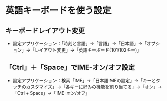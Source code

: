 # 英語キーボードを使う設定

## キーボードレイアウト変更

- 設定アプリケーション：「時刻と言語」→「言語」→「日本語」→「オプション」→「レイアウト変更」→「英語キーボード(101/102キー)」

## 「Ctrl」＋「Space」でIME-オン/オフ設定

- 設定アプリケーション：検索「IME」→「日本語IMEの設定」→「キーとタッチのカスタマイズ」→「各キーに好みの機能を割り当てる」→「オン」→「Ctrl + Space」→「IME-オン/オフ」
